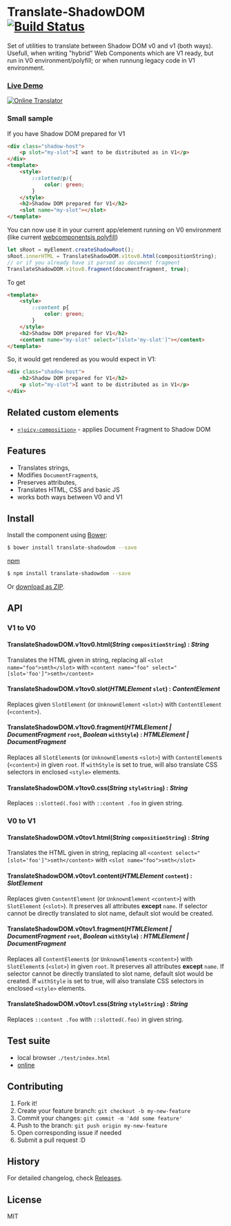# Translate-ShadowDOM [![Build Status](https://travis-ci.org/tomalec/Translate-ShadowDOM.svg?branch=master)](https://travis-ci.org/tomalec/Translate-ShadowDOM)

Set of utilities to translate between Shadow DOM v0 and v1 (both ways).
Usefull, when writing "hybrid" Web Components which are V1 ready, but run in V0 environment/polyfill;
or when runnung legacy code in V1 environment.

### [Live Demo](https://tomalec.github.io/Translate-ShadowDOM/)
[![Online Translator](https://raw.githubusercontent.com/tomalec/Translate-ShadowDOM/master/demo.gif)](https://tomalec.github.io/Translate-ShadowDOM/)

### Small sample

If you have Shadow DOM prepared for V1
```html
<div class="shadow-host">
    <p slot="my-slot">I want to be distributed as in V1</p>
</div>
<template>
    <style>
        ::slotted(p){
            color: green;
        }
    </style>
    <h2>Shadow DOM prepared for V1</h2>
    <slot name="my-slot"></slot>
</template>
```
You can now use it in your current app/element running on V0 environment (like current [webcomponentsjs polyfill](https://github.com/webcomponents/webcomponentsjs))
```javascript
let sRoot = myElement.createShadowRoot();
sRoot.innerHTML = TranslateShadowDOM.v1tov0.html(compositionString);
// or if you already have it parsed as document fragment
TranslateShadowDOM.v1tov0.fragment(documentfragment, true);
```
To get
```html
<template>
    <style>
        ::content p{
            color: green;
        }
    </style>
    <h2>Shadow DOM prepared for V1</h2>
    <content name="my-slot" select="[slot='my-slot']"></content>
</template>
```
So, it would get rendered as you would expect in V1:
```html
<div class="shadow-host">
    <h2>Shadow DOM prepared for V1</h2>
    <p slot="my-slot">I want to be distributed as in V1</p>
</div>
```


## Related custom elements

 - [`<juicy-composition>`](https://github.com/Juicy/juicy-composition) - applies Document Fragment to Shadow DOM

## Features

 - Translates strings,
 - Modifies `DocumentFragment`s,
 - Preserves attributes,
 - Translates HTML, CSS and basic JS
 - works both ways between V0 and V1

## Install


Install the component using [Bower](http://bower.io/):

```sh
$ bower install translate-shadowdom --save
```
[npm](https://www.npmjs.com/)
```sh
$ npm install translate-shadowdom --save
```

Or [download as ZIP](https://github.com/Starcounter/translate-shadowdom/archive/master.zip).


## API

### V1 to V0

#### TranslateShadowDOM.v1tov0.html(_String_ `compositionString`) : _String_

Translates the HTML given in string, replacing all `<slot name="foo">smth</slot>` with `<content name="foo" select="[slot='foo']">smth</content>`

#### TranslateShadowDOM.v1tov0.slot(_HTMLElement_ `slot`) : _ContentElement_

Replaces given `SlotElement` (or `UnknownElement` `<slot>`) with `ContentElement` (`<content>`).

#### TranslateShadowDOM.v1tov0.fragment(_HTMLElement | DocumentFragment_ `root`, _Boolean_ `withStyle`) : _HTMLElement | DocumentFragment_

Replaces all `SlotElement`s (or `UnknownElement`s `<slot>`) with `ContentElement`s (`<content>`) in given `root`.
If `withStyle` is set to true, will also translate CSS selectors in enclosed `<style>` elements.

#### TranslateShadowDOM.v1tov0.css(_String_ `styleString`) : _String_

Replaces `::slotted(.foo)` with `::content .foo` in given string.

### V0 to V1

#### TranslateShadowDOM.v0tov1.html(_String_ `compositionString`) : _String_

Translates the HTML given in string, replacing all `<content select="[slot='foo']">smth</content>` with `<slot name="foo">smth</slot>`

#### TranslateShadowDOM.v0tov1.content(_HTMLElement_ `content`) : _SlotElement_

Replaces given `ContentElement` (or `UnknownElement` `<content>`) with `SlotElement` (`<slot>`).
It preserves all attributes **except** `name`.
If selector cannot be directly translated to slot name, default slot would be created.

#### TranslateShadowDOM.v0tov1.fragment(_HTMLElement | DocumentFragment_ `root`, _Boolean_ `withStyle`) : _HTMLElement | DocumentFragment_

Replaces all `ContentElement`s (or `UnknownElement`s `<content>`) with `SlotElement`s (`<slot>`) in given `root`.
It preserves all attributes **except** `name`.
If selector cannot be directly translated to slot name, default slot would be created.
If `withStyle` is set to true, will also translate CSS selectors in enclosed `<style>` elements.

#### TranslateShadowDOM.v0tov1.css(_String_ `styleString`) : _String_

Replaces `::content .foo` with `::slotted(.foo)` in given string.

## Test suite

 - local browser `./test/index.html`
 - [online](http://tomalec.github.io/translate-shadowdom/test)

## Contributing

 1. Fork it!
 2. Create your feature branch: `git checkout -b my-new-feature`
 3. Commit your changes: `git commit -m 'Add some feature'`
 4. Push to the branch: `git push origin my-new-feature`
 5. Open corresponding issue if needed
 6. Submit a pull request :D

## History

For detailed changelog, check [Releases](https://github.com/tomalec/translate-shadowdom/releases).

## License

MIT
